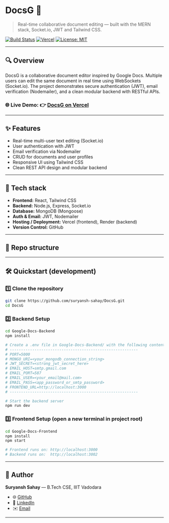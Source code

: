 # DocsG 🚀
> Real-time collaborative document editing — built with the MERN stack, Socket.io, JWT and Tailwind CSS.

[![Build Status](https://img.shields.io/badge/build-passing-brightgreen)](https://github.com/suryansh-sahay/DocsG)
[![Vercel](https://img.shields.io/badge/deploy-vercel-blue)](https://docs-f2ycmtavb-suryanshs-projects-22cdcd33.vercel.app)
[![License: MIT](https://img.shields.io/badge/license-MIT-yellow.svg)](LICENSE)

---

## 🔍 Overview
DocsG is a collaborative document editor inspired by Google Docs. Multiple users can edit the same document in real time using WebSockets (Socket.io). The project demonstrates secure authentication (JWT), email verification (Nodemailer), and a clean modular backend with RESTful APIs.

### 🌐 Live Demo:  👉 [DocsG on Vercel](https://docsg.vercel.app/)
---

## ✨ Features
- Real-time multi-user text editing (Socket.io)
- User authentication with JWT
- Email verification via Nodemailer
- CRUD for documents and user profiles
- Responsive UI using Tailwind CSS
- Clean REST API design and modular backend

---

## 🧰 Tech stack
- **Frontend:** React, Tailwind CSS  
- **Backend:** Node.js, Express, Socket.io  
- **Database:** MongoDB (Mongoose)  
- **Auth & Email:** JWT, Nodemailer  
- **Hosting / Deployment:** Vercel (frontend), Render (backend) 
- **Version Control:** GitHub

---

## 📁 Repo structure


---

## 🛠️ Quickstart (development)

### 1️⃣  Clone the repository
```bash
git clone https://github.com/suryansh-sahay/DocsG.git
cd DocsG
```
### 2️⃣ Backend Setup
```bash
cd Google-Docs-Backend
npm install
```
```bash
# Create a .env file in Google-Docs-Backend/ with the following content:
# ---------------------------------------------------------
# PORT=5000
# MONGO_URI=<your_mongodb_connection_string>
# JWT_SECRET=<strong_jwt_secret_here>
# EMAIL_HOST=smtp.gmail.com
# EMAIL_PORT=587
# EMAIL_USER=<your_email@mail.com>
# EMAIL_PASS=<app_password_or_smtp_password>
# FRONTEND_URL=http://localhost:3000
# ---------------------------------------------------------
```
```bash
# Start the backend server
npm run dev
```

### 3️⃣ Frontend Setup (open a new terminal in project root)
```bash
cd Google-Docs-Frontend
npm install
npm start
```
```bash
# Frontend runs on: http://localhost:3000
# Backend runs on:  http://localhost:3002
```
---

## 👤 Author  

**Suryansh Sahay** — B.Tech CSE, IIIT Vadodara  

- 🌐 [GitHub](https://github.com/suryansh-sahay)  
- 💼 [LinkedIn](https://www.linkedin.com/in/suryansh-sahay-2a426a27a/)  
- ✉️ [Email](mailto:suryanshsahay664@gmail.com)
---


